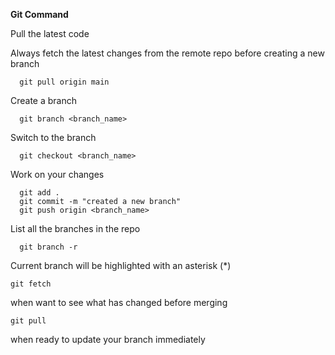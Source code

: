 **Git Command**

Pull the latest code 

Always fetch the latest changes from the remote repo before creating a new branch

      git pull origin main
Create a branch 

      git branch <branch_name>
Switch to the branch

      git checkout <branch_name>
Work on your changes

      git add .
      git commit -m "created a new branch"
      git push origin <branch_name>
  List all the branches in the repo

      git branch -r
        
  Current branch will be highlighted with an asterisk (*)

    git fetch

  when want to see what has changed before merging

    git pull

  when ready to update your branch immediately
